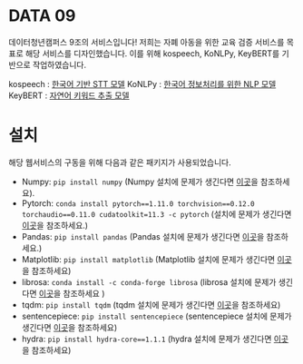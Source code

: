 
# DATA 09

데이터청년캠퍼스 9조의 서비스입니다! 저희는 자폐 아동을 위한 교육 검증 서비스를 목표로 해당 서비스를 디자인했습니다.
이를 위해 kospeech, KoNLPy, KeyBERT를 기반으로 작업하였습니다.

kospeech : [한국어 기반 STT 모델](https://github.com/sooftware/kospeech/)
KoNLPy : [한국어 정보처리를 위한 NLP 모델](https://konlpy-ko.readthedocs.io/ko/v0.4.3/)
KeyBERT : [자연어 키워드 추출 모델](https://github.com/MaartenGr/KeyBERT)

# 설치

해당 웹서비스의 구동을 위해 다음과 같은 패키지가 사용되었습니다.

* Numpy: `pip install numpy` (Numpy 설치에 문제가 생긴다면 [이곳](https://github.com/numpy/numpy)을 참조하세요).
* Pytorch: `conda install pytorch==1.11.0 torchvision==0.12.0 torchaudio==0.11.0 cudatoolkit=11.3 -c pytorch` (설치에 문제가 생긴다면 [이곳](http://pytorch.org/)을 참조하세요.)
* Pandas: `pip install pandas` (Pandas 설치에 문제가 생긴다면 [이곳](https://github.com/pandas-dev/pandas)을 참조하세요.)  
* Matplotlib: `pip install matplotlib` (Matplotlib 설치에 문제가 생긴다면 [이곳](https://github.com/matplotlib/matplotlib)을 참조하세요)
* librosa: `conda install -c conda-forge librosa` (librosa 설치에 문제가 생긴다면 [이곳](https://github.com/librosa/librosa)을 참조하세요 )
* tqdm: `pip install tqdm` (tqdm 설치에 문제가 생긴다면 [이곳](https://github.com/tqdm/tqdm)을 참조하세요)
* sentencepiece: `pip install sentencepiece` (sentencepiece 설치에 문제가 생긴다면 [이곳](https://github.com/google/sentencepiece)을 참조하세요)
* hydra: `pip install hydra-core==1.1.1` (hydra 설치에 문제가 생긴다면 [이곳](https://github.com/facebookresearch/hydra)을 참조하세요)
